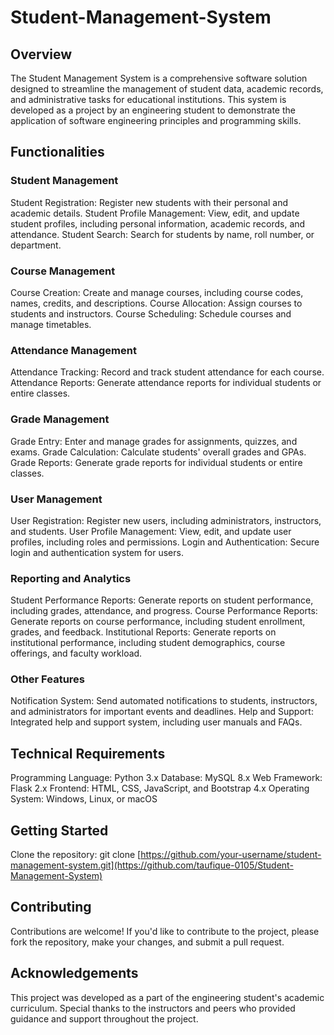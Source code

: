 # Student-Management-System

## Overview
The Student Management System is a comprehensive software solution designed to streamline the management of student data, academic records, and administrative tasks for educational institutions. This system is developed as a project by an engineering student to demonstrate the application of software engineering principles and programming skills.

## Functionalities
### Student Management
Student Registration: Register new students with their personal and academic details.
Student Profile Management: View, edit, and update student profiles, including personal information, academic records, and attendance.
Student Search: Search for students by name, roll number, or department.
### Course Management
Course Creation: Create and manage courses, including course codes, names, credits, and descriptions.
Course Allocation: Assign courses to students and instructors.
Course Scheduling: Schedule courses and manage timetables.
### Attendance Management
Attendance Tracking: Record and track student attendance for each course.
Attendance Reports: Generate attendance reports for individual students or entire classes.
### Grade Management
Grade Entry: Enter and manage grades for assignments, quizzes, and exams.
Grade Calculation: Calculate students' overall grades and GPAs.
Grade Reports: Generate grade reports for individual students or entire classes.
### User Management
User Registration: Register new users, including administrators, instructors, and students.
User Profile Management: View, edit, and update user profiles, including roles and permissions.
Login and Authentication: Secure login and authentication system for users.
### Reporting and Analytics
Student Performance Reports: Generate reports on student performance, including grades, attendance, and progress.
Course Performance Reports: Generate reports on course performance, including student enrollment, grades, and feedback.
Institutional Reports: Generate reports on institutional performance, including student demographics, course offerings, and faculty workload.
### Other Features
Notification System: Send automated notifications to students, instructors, and administrators for important events and deadlines.
Help and Support: Integrated help and support system, including user manuals and FAQs.
## Technical Requirements
Programming Language: Python 3.x
Database: MySQL 8.x
Web Framework: Flask 2.x
Frontend: HTML, CSS, JavaScript, and Bootstrap 4.x
Operating System: Windows, Linux, or macOS
## Getting Started
Clone the repository: git clone [https://github.com/your-username/student-management-system.git](https://github.com/taufique-0105/Student-Management-System)


## Contributing
Contributions are welcome! If you'd like to contribute to the project, please fork the repository, make your changes, and submit a pull request.

## Acknowledgements
This project was developed as a part of the engineering student's academic curriculum. Special thanks to the instructors and peers who provided guidance and support throughout the project.
